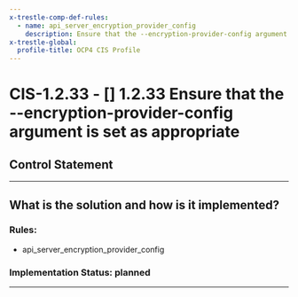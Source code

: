 ```yaml
---
x-trestle-comp-def-rules:
  - name: api_server_encryption_provider_config
    description: Ensure that the --encryption-provider-config argument is set as appropriate
x-trestle-global:
  profile-title: OCP4 CIS Profile
---
```


# CIS-1.2.33 - \[\] 1.2.33 Ensure that the --encryption-provider-config argument is set as appropriate

## Control Statement

______________________________________________________________________

## What is the solution and how is it implemented?

<!-- For implementation status enter one of: implemented, partial, planned, alternative, not-applicable -->

<!-- Note that the list of rules under ### Rules: is read-only and changes will not be captured after assembly to JSON -->

### Rules:

  - api_server_encryption_provider_config

### Implementation Status: planned

______________________________________________________________________
